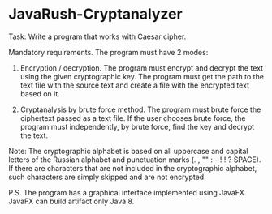 # JavaRush-Cryptanalyzer
Task: Write a program that works with Caesar cipher.

Mandatory requirements.
The program must have 2 modes:
  1. Encryption / decryption.
  The program must encrypt and decrypt the text using the given cryptographic key.
  The program must get the path to the text file with the source text and create a file with the encrypted text based on it.
  
  2. Cryptanalysis by brute force method.
  The program must brute force the ciphertext passed as a text file.
  If the user chooses brute force, the program must independently, by brute force, find the key and decrypt the text.

Note:
The cryptographic alphabet is based on all uppercase and capital letters of the Russian alphabet and punctuation marks (. , "" : - ! ! ? SPACE).
If there are characters that are not included in the cryptographic alphabet, such characters are simply skipped and are not encrypted.

P.S. The program has a graphical interface implemented using JavaFX. JavaFX can build artifact only Java 8.
